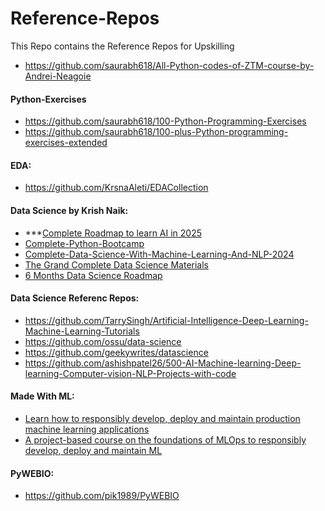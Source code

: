 # Reference-Repos
This Repo contains the Reference Repos for Upskilling

* https://github.com/saurabh618/All-Python-codes-of-ZTM-course-by-Andrei-Neagoie

#### Python-Exercises
* https://github.com/saurabh618/100-Python-Programming-Exercises
* https://github.com/saurabh618/100-plus-Python-programming-exercises-extended

#### EDA:
* https://github.com/KrsnaAleti/EDACollection

#### Data Science by Krish Naik:

* ***[Complete Roadmap to learn AI in 2025](https://github.com/krishnaik06/Complete-RoadMap-To-Learn-AI)
* [Complete-Python-Bootcamp](https://github.com/krishnaik06/Complete-Python-Bootcamp)
* [Complete-Data-Science-With-Machine-Learning-And-NLP-2024](https://github.com/krishnaik06/Complete-Data-Science-With-Machine-Learning-And-NLP-2024)
* [The Grand Complete Data Science Materials](https://github.com/krishnaik06/The-Grand-Complete-Data-Science-Materials)
* [6 Months Data Science Roadmap](https://github.com/krishnaik06/6-Months-Data-Science-Roadmap-)
  

#### Data Science Referenc Repos:
* https://github.com/TarrySingh/Artificial-Intelligence-Deep-Learning-Machine-Learning-Tutorials
* https://github.com/ossu/data-science
* https://github.com/geekywrites/datascience
* https://github.com/ashishpatel26/500-AI-Machine-learning-Deep-learning-Computer-vision-NLP-Projects-with-code

#### Made With ML:
* [Learn how to responsibly develop, deploy and maintain production machine learning applications](https://github.com/GokuMohandas/Made-With-ML)
* [A project-based course on the foundations of MLOps to responsibly develop, deploy and maintain ML](https://github.com/GokuMohandas/mlops-course)

  
#### PyWEBIO:
* https://github.com/pik1989/PyWEBIO
